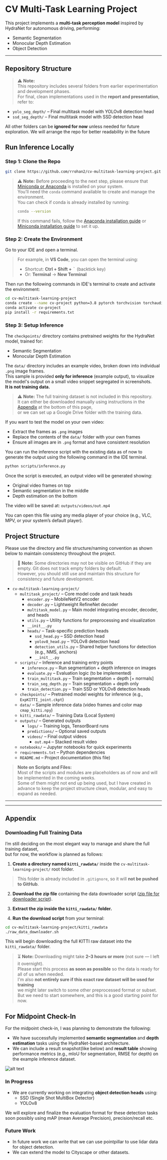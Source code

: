 # CV Multi-Task Learning Project

This project implements a **multi-task perception model** inspired by HydraNet for autonomous driving, performing:
- Semantic Segmentation
- Monocular Depth Estimation
- Object Detection

---

## Repository Structure

> ⚠️ **Note:**  
> This repository includes several folders from earlier experimentation and development phases.  
> For final, clean implementations used in the **report and presentation**, refer to:

- `yolo_seg_depth/` – Final multitask model with YOLOv8 detection head  
- `ssd_seg_depth/` – Final multitask model with SSD detection head  

All other folders can be **ignored for now** unless needed for future exploration. We will arrange the repo for better readability in the future


## Run Inference Locally

### Step 1: Clone the Repo

```bash
git clone https://github.com/rrohan2/cv-multitask-learning-project.git
```

> ⚠️ **Note:** Before proceeding to the next step, please ensure that [Miniconda or Anaconda](https://www.anaconda.com/download/success) is installed on your system.  
> You’ll need the `conda` command available to create and manage the environment.  
> You can check if conda is already installed by running:
> ```bash
> conda --version
> ```
> If this command fails, follow the [Anaconda installation guide](https://www.anaconda.com/docs/getting-started/anaconda/install) or [Miniconda installation guide](https://www.anaconda.com/docs/getting-started/miniconda/install) to set it up.  

### Step 2: Create the Environment

Go to your IDE and open a terminal.

> For example, in **VS Code**, you can open the terminal using:
> - Shortcut: **Ctrl + Shift +** <kbd>`</kbd> (backtick key)
> - Or:  **Terminal** → **New Terminal**

Then run the following commands in IDE's terminal to create and activate the environment:

```bash
cd cv-multitask-learning-project
conda create --name cv-project python=3.8 pytorch torchvision torchaudio pytorch-cuda cudatoolkit -c pytorch -c nvidia -c conda-forge -y
conda activate cv-project
pip install -r requirements.txt
```
### Step 3: Setup Inference

The `checkpoints/` directory contains pretrained weights for the HydraNet model, trained for:
- Semantic Segmentation
- Monocular Depth Estimation

The `data/` directory includes an example video, broken down into individual `.png` image frames.  
This sample is provided **only for inference** (example output), to visualize the model's output on a small video snippet segregated in screenshots.  
**It is not training data.**

> ⚠️ **Note:** The full training dataset is not included in this repository.  
> It can either be downloaded manually using instructions in the [Appendix](#appendix) at the bottom of this page,  
> or we can set up a Google Drive folder with the training data.

If you want to test the model on your own video:
- Extract the frames as `.png` images
- Replace the contents of the `data/` folder with your own frames
- Ensure all images are in `.png` format and have consistent resolution

You can run the inference script with the existing data as of now to generate the output using the following command in the IDE terminal.

```bash
python scripts/inference.py
```

Once the script is executed, an output video will be generated showing:

- Original video frames on top  
- Semantic segmentation in the middle  
- Depth estimation on the bottom

The video will be saved at: `outputs/videos/out.mp4`

You can open this file using any media player of your choice (e.g., VLC, MPV, or your system’s default player).



## Project Structure 

Please use the directory and file structure/naming convention as shown below to maintain consistency throughout the project.

> 📝 **Note:** Some directories may not be visible on GitHub if they are empty. Git does not track empty folders by default.  
> However, you should still use and maintain this structure for consistency and future development.

- `cv-multitask-learning-project/`
  - `multitask_project/` – Core model code and task heads
    - `encoder.py` – MobileNetV2 encoder
    - `decoder.py` – Lightweight RefineNet decoder
    - `multitask_model.py` – Main model integrating encoder, decoder, and heads
    - `utils.py` – Utility functions for preprocessing and visualization
    - `__init__.py`
    - `heads/` – Task-specific prediction heads
      - `ssd_head.py` – SSD detection head
      - `yolov8_head.py` – YOLOv8 detection head
      - `detection_utils.py` – Shared helper functions for detection (e.g., NMS, anchors)
      - `__init__.py`
  - `scripts/` – Inference and training entry points
    - `inference.py` – Run segmentation + depth inference on images
    - `evaluate.py` – Evaluation logic (to be implemented)
    - `train_multitask.py` – Train segmentation + depth [+ normals]
    - `train_seg_depth.py` – Train segmentation + depth only
    - `train_detection.py` – Train SSD or YOLOv8 detection heads
  - `checkpoints/` – Pretrained model weights for inference (e.g., `ExpKITTI_joint.ckpt`)
  - `data/` – Sample inference data (video frames and color map `cmap_kitti.npy`)
  - `kitti_rawdata/` – Training Data (Local System)
  - `outputs/` – Generated outputs
    - `logs/` – Training logs, TensorBoard runs
    - `predictions/` – Optional saved outputs
    - `videos/` – Final output videos
      - `out.mp4` – Stacked result video
  - `notebooks/` – Jupyter notebooks for quick experiments
  - `requirements.txt` – Python dependencies
  - `README.md` – Project documentation (this file)



> **Note on Scripts and Files:**  
> Most of the scripts and modules are placeholders as of now and will be implemented in the coming weeks.  
> Some of them might not end up being used, but I have created in advance to keep the project structure clean, modular, and easy to expand as needed.
---

---

## Appendix

### Downloading Full Training Data

I’m still deciding on the most elegant way to manage and share the full training dataset,  
but for now, the workflow is planned as follows:

1. **Create a directory named `kitti_rawdata/`** inside the `cv-multitask-learning-project/` root folder.

> This folder is already included in `.gitignore`, so it will **not be pushed to GitHub**.

2. **Download the zip file** containing the data downloader script ([zip file for downloader script](https://drive.google.com/file/d/1I2vAyBpTQCSCvkpjU8uytluSOLWZ4Rh3/view?usp=drive_link)).

3. **Extract the zip inside the `kitti_rawdata/` folder.**

4. **Run the download script** from your terminal:

```bash
cd cv-multitask-learning-project/kitti_rawdata
./raw_data_downloader.sh
```

This will begin downloading the full KITTI raw dataset into the `kitti_rawdata/` folder.

> ⏳ **Note:** Downloading might take **2–3 hours or more** (not sure — I left it overnight).  
> Please start this process **as soon as possible** so the data is ready for all of us when needed.  
> I'm also **not entirely sure if this exact raw dataset will be used for training**   
> we might later switch to some other preprocessed format or subset.  
> But we need to start somewhere, and this is a good starting point for now.


## For Midpoint Check-In

For the midpoint check-in, I was planning to demonstrate the following:

- We have successfully implemented **semantic segmentation** and **depth estimation** tasks using the HydraNet-based architecture.
- We can include a result snapshot(like below) and **result table** showing performance metrics (e.g., mIoU for segmentation, RMSE for depth) on the example inference dataset.

![alt text](<Screenshot from 2025-03-31 04-14-37.png>)


### In Progress
- We are currently working on integrating **object detection heads** using:
  - SSD (Single Shot MultiBox Detector)
  - YOLOv8

We will explore and finalize the evaluation format for these detection tasks soon possibly using mAP (mean Average Precision), precision/recall etc.

### Future Work

- In future work we can write that we can use pointpillar to use lidar data for object detection.
- We can extend the model to Cityscape or other datasets.

